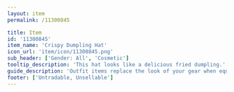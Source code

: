 ```yaml
---
layout: item
permalink: /11300845

title: Item
id: '11300845'
item_name: 'Crispy Dumpling Hat'
icon_url: 'item/icon/11300845.png'
sub_header: ['Gender: All', 'Cosmetic']
tooltip_description: 'This hat looks like a delicious fried dumpling.'
guide_description: 'Outfit items replace the look of your gear when equipped.'
footer: ['Untradable, Unsellable']
---
```

